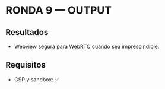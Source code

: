 # RONDA 9 — OUTPUT

## Resultados
- Webview segura para WebRTC cuando sea imprescindible.

## Requisitos
- CSP y sandbox: ✅
